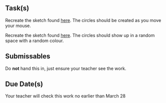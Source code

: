 
Task(s)
-------
Recreate the sketch found [here](http://mrseidel.com/images/Processing/2O/Exercise3_2O.gif).  The circles should be created as you move your mouse.

Recreate the sketch found [here](http://mrseidel.com/images/Processing/2O/Exercise3b_2O.gif).  The circles should show up in a random space with a random colour.


Submissables
------------
Do **not** hand this in, just ensure your teacher see the work.


Due Date(s)
----------
Your teacher will check this work no earlier than March 28